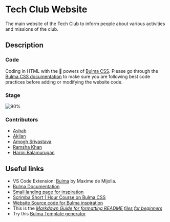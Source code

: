 # Tech Club Website
The main website of the Tech Club to inform people about various activities and missions of the club.

## Description

### Code
Coding in HTML with the :crystal_ball: powers of [Bulma CSS](https://bulma.io).
Please go through the [Bulma CSS documentation](https://bulma.io/documentation) to make sure you are following best code practices before adding or modifying the website code.

### Stage
![90%](https://progress-bar.dev/90)

### Contributors
- [Ashab](https://github.com/ashab272000)
- [Akilan](https://github.com/Akilan1999)
- [Amogh Srivastava](https://github.com/amoghsr)
- [Ramsha Khan](https://github.com/rk-92)
- [Harini Balamurugan](https://github.com/HariniBalamurugan)

## Useful links
* VS Code Extension: [Bulma](https://marketplace.visualstudio.com/items?itemName=demijollamaxime.bulma) by Maxime de Mijolla.
* [Bulma Documentation](https://bulma.io/documentation)
* [Small landing page for inspiration](https://www.youtube.com/watch?v=MGC9s4bZQ0Y&t=248s)
* [Scrimba Short 1 Hour Course on Bulma CSS](https://scrimba.com/g/gbulma)
* [Website Source code for Bulma inspiration](https://github.com/app-generator/bulmaplay)
* This is the *[Markdown Guide for formatting README files for beginners](https://www.markdownguide.org)*
* Try this [Bulma Template generator](https://bulma.dev)
